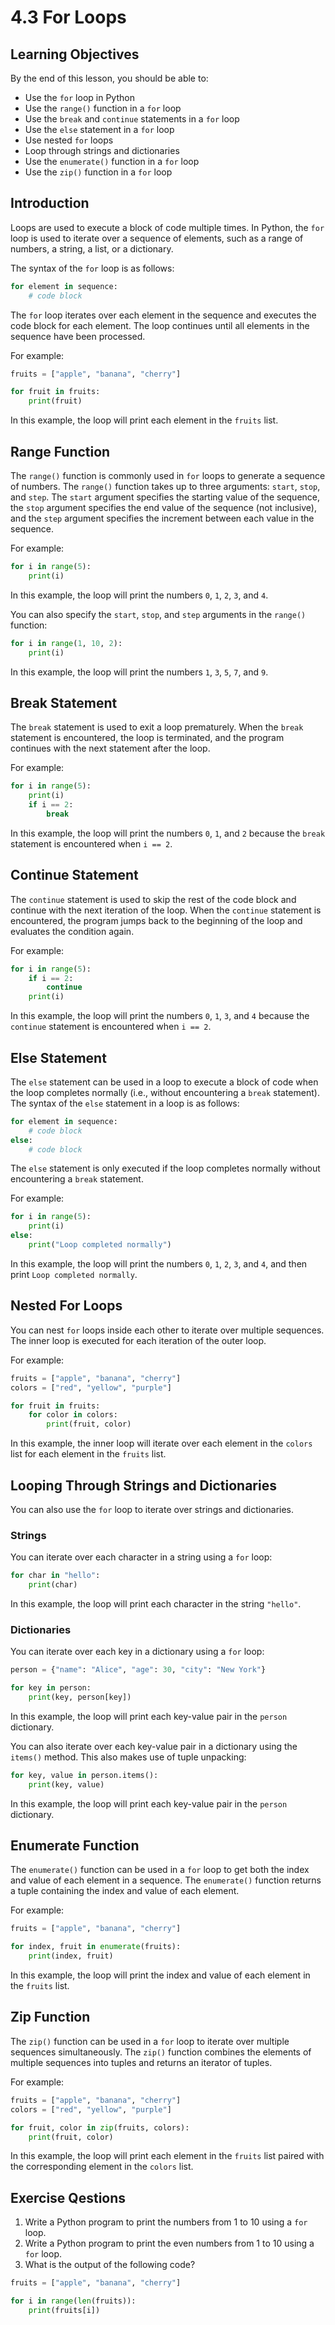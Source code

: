 # 4.3 For Loops

## Learning Objectives

By the end of this lesson, you should be able to:

- Use the `for` loop in Python
- Use the `range()` function in a `for` loop
- Use the `break` and `continue` statements in a `for` loop
- Use the `else` statement in a `for` loop
- Use nested `for` loops
- Loop through strings and dictionaries
- Use the `enumerate()` function in a `for` loop
- Use the `zip()` function in a `for` loop

## Introduction

Loops are used to execute a block of code multiple times. In Python, the `for` loop is used to iterate over a sequence of elements, such as a range of numbers, a string, a list, or a dictionary.

The syntax of the `for` loop is as follows:

```python
for element in sequence:
    # code block
```

The `for` loop iterates over each element in the sequence and executes the code block for each element. The loop continues until all elements in the sequence have been processed.

For example:

```python
fruits = ["apple", "banana", "cherry"]

for fruit in fruits:
    print(fruit)
```

In this example, the loop will print each element in the `fruits` list.

## Range Function

The `range()` function is commonly used in `for` loops to generate a sequence of numbers. The `range()` function takes up to three arguments: `start`, `stop`, and `step`. The `start` argument specifies the starting value of the sequence, the `stop` argument specifies the end value of the sequence (not inclusive), and the `step` argument specifies the increment between each value in the sequence.

For example:

```python
for i in range(5):
    print(i)
```

In this example, the loop will print the numbers `0`, `1`, `2`, `3`, and `4`.

You can also specify the `start`, `stop`, and `step` arguments in the `range()` function:

```python
for i in range(1, 10, 2):
    print(i)
```

In this example, the loop will print the numbers `1`, `3`, `5`, `7`, and `9`.

## Break Statement

The `break` statement is used to exit a loop prematurely. When the `break` statement is encountered, the loop is terminated, and the program continues with the next statement after the loop.

For example:

```python
for i in range(5):
    print(i)
    if i == 2:
        break
```

In this example, the loop will print the numbers `0`, `1`, and `2` because the `break` statement is encountered when `i == 2`.

## Continue Statement

The `continue` statement is used to skip the rest of the code block and continue with the next iteration of the loop. When the `continue` statement is encountered, the program jumps back to the beginning of the loop and evaluates the condition again.

For example:

```python
for i in range(5):
    if i == 2:
        continue
    print(i)
```

In this example, the loop will print the numbers `0`, `1`, `3`, and `4` because the `continue` statement is encountered when `i == 2`.

## Else Statement

The `else` statement can be used in a loop to execute a block of code when the loop completes normally (i.e., without encountering a `break` statement). The syntax of the `else` statement in a loop is as follows:

```python
for element in sequence:
    # code block
else:
    # code block
```

The `else` statement is only executed if the loop completes normally without encountering a `break` statement.

For example:

```python
for i in range(5):
    print(i)
else:
    print("Loop completed normally")
```

In this example, the loop will print the numbers `0`, `1`, `2`, `3`, and `4`, and then print `Loop completed normally`.

## Nested For Loops

You can nest `for` loops inside each other to iterate over multiple sequences. The inner loop is executed for each iteration of the outer loop.

For example:

```python
fruits = ["apple", "banana", "cherry"]
colors = ["red", "yellow", "purple"]

for fruit in fruits:
    for color in colors:
        print(fruit, color)
```

In this example, the inner loop will iterate over each element in the `colors` list for each element in the `fruits` list.

## Looping Through Strings and Dictionaries

You can also use the `for` loop to iterate over strings and dictionaries.

### Strings

You can iterate over each character in a string using a `for` loop:

```python
for char in "hello":
    print(char)
```

In this example, the loop will print each character in the string `"hello"`.

### Dictionaries

You can iterate over each key in a dictionary using a `for` loop:

```python
person = {"name": "Alice", "age": 30, "city": "New York"}

for key in person:
    print(key, person[key])
```

In this example, the loop will print each key-value pair in the `person` dictionary.

You can also iterate over each key-value pair in a dictionary using the `items()` method. This also makes use of tuple unpacking:

```python
for key, value in person.items():
    print(key, value)
```

In this example, the loop will print each key-value pair in the `person` dictionary.

## Enumerate Function

The `enumerate()` function can be used in a `for` loop to get both the index and value of each element in a sequence. The `enumerate()` function returns a tuple containing the index and value of each element.

For example:

```python
fruits = ["apple", "banana", "cherry"]

for index, fruit in enumerate(fruits):
    print(index, fruit)
```

In this example, the loop will print the index and value of each element in the `fruits` list.

## Zip Function

The `zip()` function can be used in a `for` loop to iterate over multiple sequences simultaneously. The `zip()` function combines the elements of multiple sequences into tuples and returns an iterator of tuples.

For example:

```python
fruits = ["apple", "banana", "cherry"]
colors = ["red", "yellow", "purple"]

for fruit, color in zip(fruits, colors):
    print(fruit, color)
```

In this example, the loop will print each element in the `fruits` list paired with the corresponding element in the `colors` list.

## Exercise Qestions

1. Write a Python program to print the numbers from 1 to 10 using a `for` loop.
2. Write a Python program to print the even numbers from 1 to 10 using a `for` loop.
3. What is the output of the following code?

```python
fruits = ["apple", "banana", "cherry"]

for i in range(len(fruits)):
    print(fruits[i])
```
